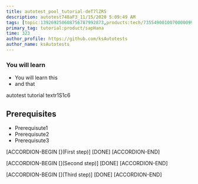 ```yaml
---
title: autotest_pool_tutorial-deT7lZR5
description: autotest748aF3_11/15/2020 5:09:49 AM
tags: [topic:139269250608756787992873,products:tech/73554900100700000996,tutorial:experience/advanced]
primary_tag: tutorial:product/sapHana
time: 323
author_profile: https://github.com/ksAutotests
author_name: ksAutotests
---
```

### You will learn
- You will learn this
- and that

autotest tutorial textr1S1c6

## Prerequisites
- Prerequisute1
- Prerequisute2
- Prerequisute3

[ACCORDION-BEGIN [](First step)]
[DONE]
[ACCORDION-END]

[ACCORDION-BEGIN [](Second step)]
[DONE]
[ACCORDION-END]

[ACCORDION-BEGIN [](Third step)]
[DONE]
[ACCORDION-END]

